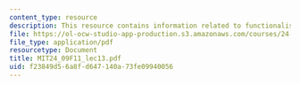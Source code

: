 ```yaml
---
content_type: resource
description: This resource contains information related to functionalism.
file: https://ol-ocw-studio-app-production.s3.amazonaws.com/courses/24-09-minds-and-machines-fall-2011/f23849d56a8fd647140a73fe09940056_MIT24_09F11_lec13.pdf
file_type: application/pdf
resourcetype: Document
title: MIT24_09F11_lec13.pdf
uid: f23849d5-6a8f-d647-140a-73fe09940056
---
```

